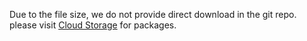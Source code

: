 Due to the file size, we do not provide direct download in the git repo.
please visit [Cloud Storage](https://cloud.tsinghua.edu.cn/d/9d96d67429d545ea9f3d/) for packages.